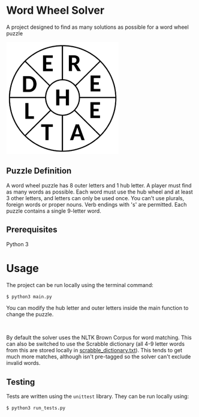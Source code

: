 # Word Wheel Solver

A project designed to find as many solutions as possible for a word wheel puzzle

<img src='./public/word_wheel.png' height='300px'/>


## Puzzle Definition
A word wheel puzzle has 8 outer letters and 1 hub letter. 
A player must find as many words as possible.
Each word must use the hub wheel and at least 3 other letters, and letters can only be used once.
You can't use plurals, foreign words or proper nouns. 
Verb endings with 's' are permitted.
Each puzzle contains a single 9-letter word.

## Prerequisites
Python 3

# Usage 
The project can be run locally using the terminal command:
<br />

```bash 
$ python3 main.py
```

You can modify the hub letter and outer letters inside the main function to change the puzzle. 
 
<br />

By default the solver uses the NLTK Brown Corpus for word matching. 
This can also be switched to use the Scrabble dictionary (all 4-9 letter words from this are stored locally in [scrabble_dictionary.txt](scrabble_dictionary.txt)). This tends to get much more matches, although isn't pre-tagged so the solver can't exclude invalid words. 

## Testing
Tests are written using the ```unittest``` library.
They can be run locally using:

```bash
$ python3 run_tests.py
```